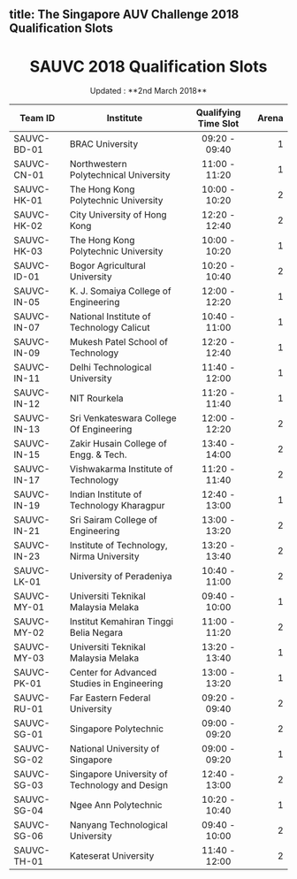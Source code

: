 title: The Singapore AUV Challenge 2018 Qualification Slots
---


<center><h1> SAUVC 2018 Qualification Slots </h1></center>

<center>Updated : **2nd March 2018**<center>




| Team ID     | Institute                                     | Qualifying Time Slot | Arena | 
|-------------|-----------------------------------------------|:--------------------:|------:| 
| SAUVC-BD-01 | BRAC University                               | 09:20 - 09:40        | 1     | 
| SAUVC-CN-01 | Northwestern Polytechnical University         | 11:00 - 11:20        | 1     | 
| SAUVC-HK-01 | The Hong Kong Polytechnic University          | 10:00 - 10:20        | 2     | 
| SAUVC-HK-02 | City University of Hong Kong                  | 12:20 - 12:40        | 2     | 
| SAUVC-HK-03 | The Hong Kong Polytechnic University          | 10:00 - 10:20        | 1     | 
| SAUVC-ID-01 | Bogor Agricultural University                 | 10:20 - 10:40        | 2     | 
| SAUVC-IN-05 | K. J. Somaiya College of Engineering            | 12:00 - 12:20        | 1     | 
| SAUVC-IN-07 | National Institute of Technology Calicut      | 10:40 - 11:00        | 1     | 
| SAUVC-IN-09 | Mukesh Patel School of Technology             | 12:20 - 12:40        | 1     | 
| SAUVC-IN-11 | Delhi Technological University                | 11:40 - 12:00        | 1     | 
| SAUVC-IN-12 | NIT Rourkela                                  | 11:20 - 11:40        | 1     | 
| SAUVC-IN-13 | Sri Venkateswara College Of Engineering       | 12:00 - 12:20        | 2     | 
| SAUVC-IN-15 | Zakir Husain College of Engg. & Tech.         | 13:40 - 14:00        | 2     | 
| SAUVC-IN-17 | Vishwakarma Institute of Technology           | 11:20 - 11:40        | 2     | 
| SAUVC-IN-19 | Indian Institute of Technology Kharagpur      | 12:40 - 13:00        | 1     | 
| SAUVC-IN-21 | Sri Sairam College of Engineering             | 13:00 - 13:20        | 2     | 
| SAUVC-IN-23 | Institute of Technology, Nirma University     | 13:20 - 13:40        | 2     | 
| SAUVC-LK-01 | University of Peradeniya                      | 10:40 - 11:00        | 2     | 
| SAUVC-MY-01 | Universiti Teknikal Malaysia Melaka           | 09:40 - 10:00        | 1     | 
| SAUVC-MY-02 | Institut Kemahiran Tinggi Belia Negara        | 11:00 - 11:20        | 2     | 
| SAUVC-MY-03 | Universiti Teknikal Malaysia Melaka           | 13:20 - 13:40        | 1     | 
| SAUVC-PK-01 | Center for Advanced Studies in Engineering    | 13:00 - 13:20        | 1     | 
| SAUVC-RU-01 | Far Eastern Federal University                | 09:20 - 09:40        | 2     | 
| SAUVC-SG-01 | Singapore Polytechnic                         | 09:00 - 09:20        | 2     | 
| SAUVC-SG-02 | National University of Singapore              | 09:00 - 09:20        | 1     | 
| SAUVC-SG-03 | Singapore University of Technology and Design | 12:40 - 13:00        | 2     | 
| SAUVC-SG-04 | Ngee Ann Polytechnic                          | 10:20 - 10:40        | 1     | 
| SAUVC-SG-06 | Nanyang Technological University              | 09:40 - 10:00        | 2     | 
| SAUVC-TH-01 | Kateserat University                          | 11:40 - 12:00        | 2     | 
